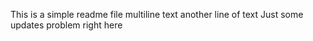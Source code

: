 
This is a simple readme file
multiline text
another line of text
Just some updates
problem right here
